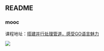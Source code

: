 ## README

### mooc

课程地址：[搭建并行处理管道，感受GO语言魅力](https://www.imooc.com/learn/927)

![]([https://github.com/LMFrank/Go_practice/blob/master/imgs/%E6%9E%B6%E6%9E%84.jpg](https://github.com/LMFrank/Go_practice/blob/master/imgs/架构.jpg))